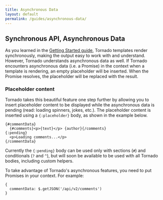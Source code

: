 ```yaml
---
title: Asynchronous Data
layout: default
permalink: /guides/asynchronous-data/
---
```


## Synchronous API, Asynchronous Data

As you learned in the [Getting Started guide](/guides/getting-started), Tornado templates render synchronously, making the output easy to work with and understand. However, Tornado understands asynchronous data as well. If Tornado encounters asynchronous data (i.e. a Promise) in the context when a template is rendering, an empty placeholder will be inserted. When the Promise resolves, the placeholder will be replaced with the result.

### Placeholder content

Tornado takes this beautiful feature one step further by allowing you to insert placeholder content to be displayed while the asynchronous data is pending (read: loading spinners, jokes, etc.). The placeholder content is inserted using a `{:placeholder}` body, as shown in the example below.

```
{#commentData}
  {#comments}<p>{text}</p> {author}{/comments}
{:pending}
  <p>Loading comments...</p>
{/commentData}
```

Currently the `{:pending}` body can be used only with sections (`#`) and conditionals (`?` and `^`), but will soon be available to be used with all Tornado bodies, including custom helpers.

To take advantage of Tornado's asynchronous features, you need to put Promises in your context. For example:

```
{
  commentData: $.getJSON('/api/v2/comments')
}
```
